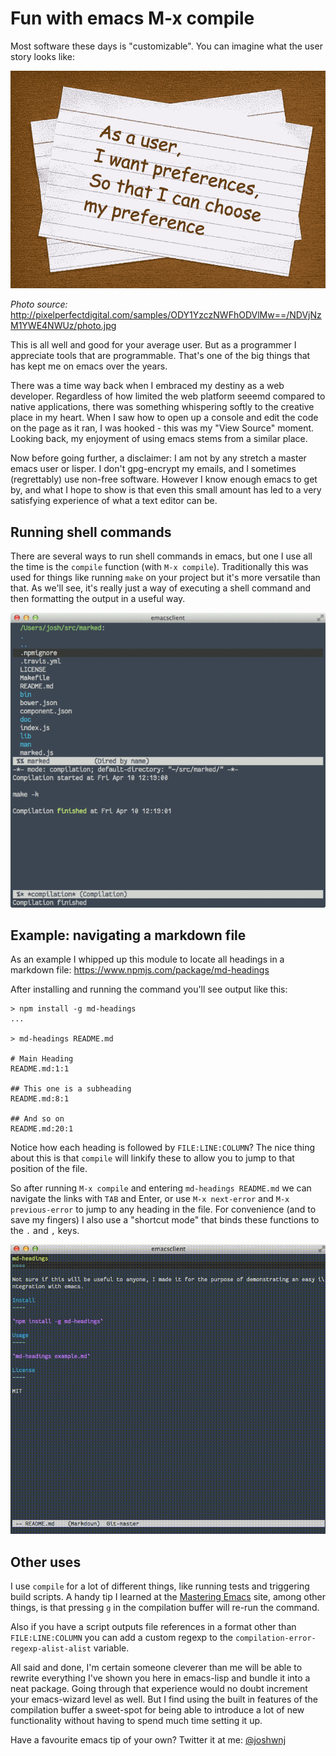 Fun with emacs M-x compile
====

Most software these days is "customizable". You can imagine what the user story looks like:

!["As a user..."](./fun-with-emacs-compile/index-card.5.gif)

_Photo source:_ <http://pixelperfectdigital.com/samples/ODY1YzczNWFhODVlMw==/NDVjNzM1YWE4NWUz/photo.jpg>

This is all well and good for your average user. But as a programmer I appreciate tools that are programmable. That's one of the big things that has kept me on emacs over the years.

There was a time way back when I embraced my destiny as a web developer. Regardless of how limited the web platform seeemd compared to native applications, there was something whispering softly to the creative place in my heart. When I saw how to open up a console and edit the code on the page as it ran, I was hooked - this was my "View Source" moment. Looking back, my enjoyment of using emacs stems from a similar place.

Now before going further, a disclaimer: I am not by any stretch a master emacs user or lisper. I don't gpg-encrypt my emails, and I sometimes (regrettably) use non-free software. However I know enough emacs to get by, and what I hope to show is that even this small amount has led to a very satisfying experience of what a text editor can be.

Running shell commands
----

There are several ways to run shell commands in emacs, but one I use all the time is the `compile` function (with `M-x compile`). Traditionally this was used for things like running `make` on your project but it's more versatile than that. As we'll see, it's really just a way of executing a shell command and then formatting the output in a useful way.

![Example output of compilation buffer](./fun-with-emacs-compile/compilation-buffer.gif)

Example: navigating a markdown file
----

As an example I whipped up this module to locate all headings in a markdown file: <https://www.npmjs.com/package/md-headings>

After installing and running the command you'll see output like this:

```
> npm install -g md-headings
...

> md-headings README.md

# Main Heading
README.md:1:1

## This one is a subheading
README.md:8:1

## And so on
README.md:20:1
```

Notice how each heading is followed by `FILE:LINE:COLUMN`? The nice thing about this is that `compile` will linkify these to allow you to jump to that position of the file.

So after running `M-x compile` and entering `md-headings README.md` we can navigate the links with `TAB` and Enter, or use `M-x next-error` and `M-x previous-error` to jump to any heading in the file. For convenience (and to save my fingers) I also use a "shortcut mode" that binds these functions to the `.` and `,` keys.

![Demo of using md-headings with compile](./fun-with-emacs-compile/demo.gif)

Other uses
----

I use `compile` for a lot of different things, like running tests and triggering build scripts. A handy tip I learned at the [Mastering Emacs](http://www.masteringemacs.org/article/compiling-running-scripts-emacs) site, among other things, is that pressing `g` in the compilation buffer will re-run the command.

Also if you have a script outputs file references in a format other than `FILE:LINE:COLUMN` you can add a custom regexp to the `compilation-error-regexp-alist-alist` variable.

All said and done, I'm certain someone cleverer than me will be able to rewrite everything I've shown you here in emacs-lisp and bundle it into a neat package. Going through that experience would no doubt increment your emacs-wizard level as well. But I find using the built in features of the compilation buffer a sweet-spot for being able to introduce a lot of new functionality without having to spend much time setting it up.

Have a favourite emacs tip of your own? Twitter it at me: [@joshwnj](https://twitter.com/joshwnj)
